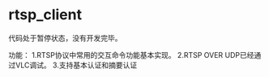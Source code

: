 # rtsp_client

代码处于暂停状态，没有开发完毕。

功能：
1.RTSP协议中常用的交互命令功能基本实现。
2.RTSP OVER UDP已经通过VLC调试。
3.支持基本认证和摘要认证